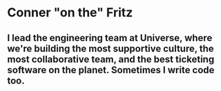 # Conner "on the" Fritz
## I lead the engineering team at Universe, where we're building the most supportive culture, the most collaborative team, and the best ticketing software on the planet. Sometimes I write code too.
